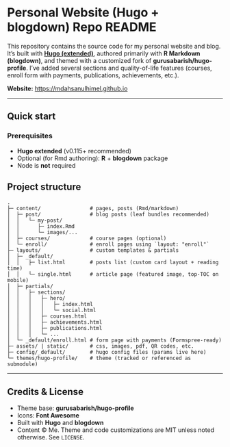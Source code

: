 # Personal Website (Hugo + blogdown) Repo README

This repository contains the source code for my personal website and blog.
It’s built with **[Hugo (extended)](https://gohugo.io/)**, authored primarily with **R Markdown (blogdown)**, and themed with a customized fork of **gurusabarish/hugo-profile**. I’ve added several sections and quality-of-life features (courses, enroll form with payments, publications, achievements, etc.).

**Website:** <https://mdahsanulhimel.github.io>

---

## Quick start

### Prerequisites

* **Hugo extended** (v0.115+ recommended)
* Optional (for Rmd authoring): **R** + **blogdown** package
* Node is **not** required

## Project structure

```
.
├─ content/                # pages, posts (Rmd/markdown)
│  ├─ post/                # blog posts (leaf bundles recommended)
│  │   └─ my-post/
│  │      ├─ index.Rmd
│  │      └─ images/...
│  ├─ courses/             # course pages (optional)
│  └─ enroll/              # enroll pages using `layout: "enroll"`
├─ layouts/                # custom templates & partials
│  ├─ _default/
│  │   ├─ list.html        # posts list (custom card layout + reading time)
│  │   └─ single.html      # article page (featured image, top-TOC on mobile)
│  ├─ partials/
│  │   ├─ sections/
│  │   │   ├─ hero/
│  │   │   │   ├─ index.html
│  │   │   │   └─ social.html
│  │   │   ├─ courses.html
│  │   │   ├─ achievements.html
│  │   │   ├─ publications.html
│  │   │   └─ ...
│  └─ _default/enroll.html # form page with payments (Formspree-ready)
├─ assets/ | static/       # css, images, pdf, QR codes, etc.
├─ config/_default/        # hugo config files (params live here)
└─ themes/hugo-profile/    # theme (tracked or referenced as submodule)
```

---

## Credits & License

* Theme base: **gurusabarish/hugo-profile**
* Icons: **Font Awesome**
* Built with **Hugo** and **blogdown**
* Content © Me. Theme and code customizations are MIT unless noted otherwise. See `LICENSE`.

